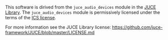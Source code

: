 This software is dirived from the `juce_audio_devices` module in the [JUCE Library](https://github.com/juce-framework/JUCE). The `juce_audio_devices` module is permissively licensed under the terms of the [ICS license](http://www.isc.org/downloads/software-support-policy/isc-license).

For more information see the JUCE Library license: https://github.com/juce-framework/JUCE/blob/master/LICENSE.md